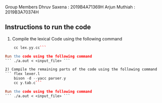 Group Members
Dhruv Saxena : 2019B4A71369H
Arjun Muthiah : 2019B3A70374H

## Instructions to run the code
1) Compile the lexical Code using the following command
``` flex lexer.l 
    cc lex.yy.cc```

Run the code using the following command
``` ./a.out < <input_file> ```

2) Compile the remaining parts of the code using the following command
``` flex lexer.l
    bison -d --yacc parser.y
    cc y.tab.c```

Run the code using the following command
``` ./a.out < <input_file> ```
